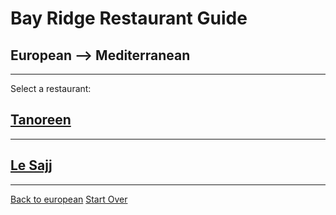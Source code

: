 # Bay Ridge Restaurant Guide
## European --> Mediterranean
---
Select a restaurant:
## [Tanoreen](https://tanoreen.com/)
---
## [Le Sajj](https://lesajj.com/)
---
[Back to european](european.md)
[Start Over](../home.md)
